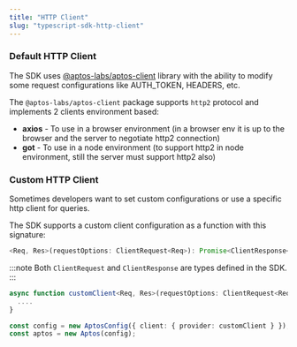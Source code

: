 ```yaml
---
title: "HTTP Client"
slug: "typescript-sdk-http-client"
---
```


### Default HTTP Client

The SDK uses [@aptos-labs/aptos-client](https://www.npmjs.com/package/@aptos-labs/aptos-client) library with the ability to modify some request configurations like AUTH_TOKEN, HEADERS, etc.

The `@aptos-labs/aptos-client` package supports `http2` protocol and implements 2 clients environment based:

- **axios** - To use in a browser environment (in a browser env it is up to the browser and the server to negotiate http2 connection)
- **got** - To use in a node environment (to support http2 in node environment, still the server must support http2 also)

### Custom HTTP Client

Sometimes developers want to set custom configurations or use a specific http client for queries.

The SDK supports a custom client configuration as a function with this signature:

```ts
<Req, Res>(requestOptions: ClientRequest<Req>): Promise<ClientResponse<Res>>
```

:::note
Both `ClientRequest` and `ClientResponse` are types defined in the SDK.
:::

```ts
async function customClient<Req, Res>(requestOptions: ClientRequest<Req>): Promise<ClientResponse<Res>> {
  ....
}

const config = new AptosConfig({ client: { provider: customClient } });
const aptos = new Aptos(config);
```
